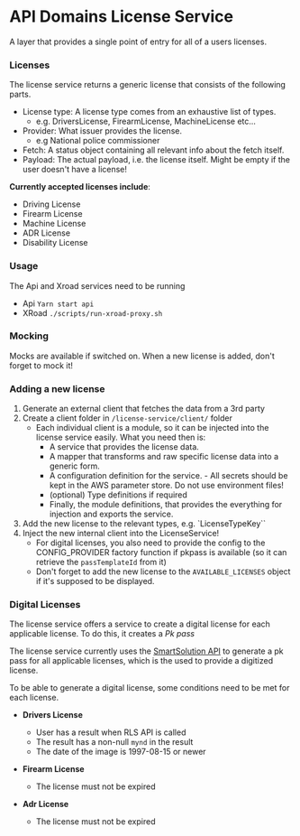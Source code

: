 # API Domains License Service

A layer that provides a single point of entry for all of a users licenses.

### Licenses

The license service returns a generic license that consists of the following parts.

- License type: A license type comes from an exhaustive list of types.
  - e.g. DriversLicense, FirearmLicense, MachineLicense etc...
- Provider: What issuer provides the license.
  - e.g National police commissioner
- Fetch: A status object containing all relevant info about the fetch itself.
- Payload: The actual payload, i.e. the license itself. Might be empty if the user doesn't have a license!

**Currently accepted licenses include**:

- Driving License
- Firearm License
- Machine License
- ADR License
- Disability License

### Usage

The Api and Xroad services need to be running

- Api
  `Yarn start api`
- XRoad
  `./scripts/run-xroad-proxy.sh`

### Mocking

Mocks are available if switched on.
When a new license is added, don't forget to mock it!

### Adding a new license

1. Generate an external client that fetches the data from a 3rd party
2. Create a client folder in `/license-service/client/` folder
   - Each individual client is a module, so it can be injected into the license service easily. What you need then is:
     - A service that provides the license data.
     - A mapper that transforms and raw specific license data into a generic form.
     - A configuration definition for the service. - All secrets should be kept in the AWS parameter store. Do not use environment files!
     - (optional) Type definitions if required
     - Finally, the module definitions, that provides the everything for injection and exports the service.
3. Add the new license to the relevant types, e.g. `LicenseTypeKey``
4. Inject the new internal client into the LicenseService!
   - For digital licenses, you also need to provide the config to the CONFIG_PROVIDER factory function if pkpass is available (so it can retrieve the `passTemplateId` from it)
   - Don't forget to add the new license to the `AVAILABLE_LICENSES` object if it's supposed to be displayed.

### Digital Licenses

The license service offers a service to create a digital license for each applicable license. To do this, it creates a _Pk pass_

The license service currently uses the [SmartSolution API](https://smartsolutions.gitbook.io/smart-solutions-drivers-license/) to generate a pk pass for all applicable licenses, which is the used to provide a digitized license.

To be able to generate a digital license, some conditions need to be met for each license.

- **Drivers License**

  - User has a result when RLS API is called
  - The result has a non-null `mynd` in the result
  - The date of the image is 1997-08-15 or newer

- **Firearm License**

  - The license must not be expired

- **Adr License**

  - The license must not be expired
